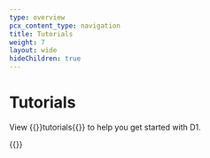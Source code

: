 ```yaml
---
type: overview
pcx_content_type: navigation
title: Tutorials
weight: 7
layout: wide
hideChildren: true
---
```


# Tutorials

View {{<glossary-tooltip term_id="tutorial">}}tutorials{{</glossary-tooltip>}} to help you get started with D1.

{{<tutorial-listing>}}